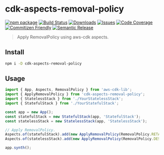 # cdk-aspects-removal-policy

[![npm package][npm-img]][npm-url]
[![Build Status][build-img]][build-url]
[![Downloads][downloads-img]][downloads-url]
[![Issues][issues-img]][issues-url]
[![Code Coverage][codecov-img]][codecov-url]
[![Commitizen Friendly][commitizen-img]][commitizen-url]
[![Semantic Release][semantic-release-img]][semantic-release-url]

> Apply RemovalPolicy using aws-cdk aspects.

## Install

```bash
npm i -D cdk-aspects-removal-policy
```

## Usage

```ts
import { App, Aspects, RemovalPolicy } from 'aws-cdk-lib';
import { ApplyRemovalPolicy } from 'cdk-aspects-removal-policy';
import { StatelessStack } from './YourStatelessStack';
import { StatefulStack } from './YourStatefulStack';

const app = new App();
const statefulStack = new StatefulStack(app, 'StatefulStack');
const statelessStack = new StatelessStack(app, 'StatelessStack');

// Apply RemovalPolicy.
Aspects.of(statefulStack).add(new ApplyRemovalPolicy(RemovalPolicy.RETAIN));
Aspects.of(statelessStack).add(new ApplyRemovalPolicy(RemovalPolicy.DESTROY));

app.synth();
```

[build-img]: https://github.com/masahirompp/cdk-aspects-removal-policy/actions/workflows/release.yml/badge.svg
[build-url]: https://github.com/masahirompp/cdk-aspects-removal-policy/actions/workflows/release.yml
[downloads-img]: https://img.shields.io/npm/dt/cdk-aspects-removal-policy
[downloads-url]: https://www.npmtrends.com/cdk-aspects-removal-policy
[npm-img]: https://img.shields.io/npm/v/cdk-aspects-removal-policy
[npm-url]: https://www.npmjs.com/package/cdk-aspects-removal-policy
[issues-img]: https://img.shields.io/github/issues/masahirompp/cdk-aspects-removal-policy
[issues-url]: https://github.com/masahirompp/cdk-aspects-removal-policy/issues
[codecov-img]: https://codecov.io/gh/masahirompp/cdk-aspects-removal-policy/branch/main/graph/badge.svg
[codecov-url]: https://codecov.io/gh/masahirompp/cdk-aspects-removal-policy
[semantic-release-img]: https://img.shields.io/badge/%20%20%F0%9F%93%A6%F0%9F%9A%80-semantic--release-e10079.svg
[semantic-release-url]: https://github.com/semantic-release/semantic-release
[commitizen-img]: https://img.shields.io/badge/commitizen-friendly-brightgreen.svg
[commitizen-url]: http://commitizen.github.io/cz-cli/
